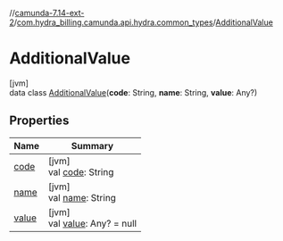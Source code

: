//[camunda-7.14-ext-2](../../../index.md)/[com.hydra_billing.camunda.api.hydra.common_types](../index.md)/[AdditionalValue](index.md)

# AdditionalValue

[jvm]\
data class [AdditionalValue](index.md)(**code**: String, **name**: String, **value**: Any?)

## Properties

| Name | Summary |
|---|---|
| [code](code.md) | [jvm]<br>val [code](code.md): String |
| [name](name.md) | [jvm]<br>val [name](name.md): String |
| [value](value.md) | [jvm]<br>val [value](value.md): Any? = null |

